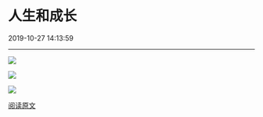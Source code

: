 # 人生和成长

2019-10-27 14:13:59

---
![](https://i.loli.net/2019/10/27/WiEsbkMXZuhRDte.jpg)

![](https://i.loli.net/2019/10/27/4tKSoIp8Arl1emP.jpg)

![](https://i.loli.net/2019/10/27/VzTaK9IdkUfoMi3.jpg)

[阅读原文](https://weibo.com/1270577247/Id1JPjvFk?type=comment#_rnd1572155428666)